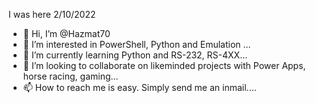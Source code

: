 I was here 2/10/2022
- 👋 Hi, I’m @Hazmat70
- 👀 I’m interested in PowerShell, Python and Emulation ...
- 🌱 I’m currently learning Python and RS-232, RS-4XX...
- 💞️ I’m looking to collaborate on likeminded projects with Power Apps, horse racing, gaming...
- 📫 How to reach me is easy. Simply send me an inmail....

<!---
Hazmat70/Hazmat70 is a ✨ special ✨ repository because its `README.md` (this file) appears on your GitHub profile.
You can click the Preview link to take a look at your changes.
--->

